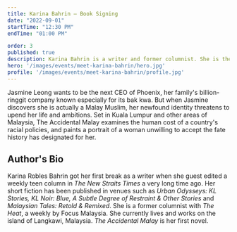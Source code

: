 ```yaml
---
title: Karina Bahrin – Book Signing
date: "2022-09-01"
startTime: "12:30 PM"
endTime: "01:00 PM"

order: 3
published: true
description: Karina Bahrin is a writer and former columnist. She is the author of the book "The Accidental Malay".
hero: '/images/events/meet-karina-bahrin/hero.jpg'
profile: '/images/events/meet-karina-bahrin/profile.jpg'
---
```


Jasmine Leong wants to be the next CEO of Phoenix, her family's billion-ringgit company known especially for its bak kwa. But when Jasmine discovers she is actually a Malay Muslim, her newfound identity threatens to upend her life and ambitions. Set in Kuala Lumpur and other areas of Malaysia, The Accidental Malay examines the human cost of a country's racial policies, and paints a portrait of a woman unwilling to accept the fate history has designated for her.

## Author's Bio
Karina Robles Bahrin got her first break as a writer when she guest edited a weekly teen column in *The New Straits Times* a very long time ago. Her short fiction has been published in venues such as *Urban Odysseys: KL Stories, KL Noir: Blue, A Subtle Degree of Restraint & Other Stories* and *Malaysian Tales: Retold & Remixed*. She is a former columnist with *The Heat*, a weekly by Focus Malaysia. She currently lives and works on the island of Langkawi, Malaysia. *The Accidental Malay* is her first novel.

